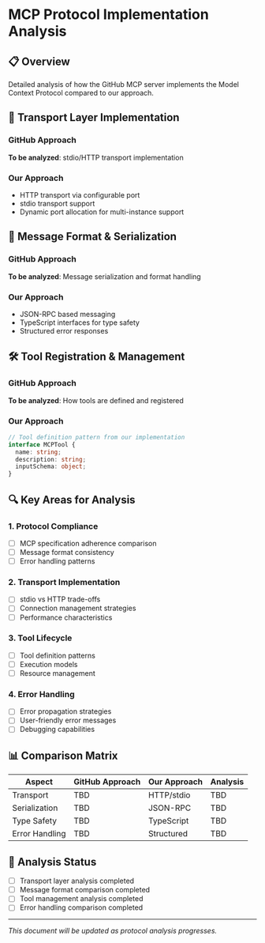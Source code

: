# MCP Protocol Implementation Analysis

## 📋 Overview

Detailed analysis of how the GitHub MCP server implements the Model Context Protocol compared to our approach.

## 🔌 Transport Layer Implementation

### GitHub Approach

**To be analyzed**: stdio/HTTP transport implementation

### Our Approach

- HTTP transport via configurable port
- stdio transport support
- Dynamic port allocation for multi-instance support

## 📨 Message Format & Serialization

### GitHub Approach

**To be analyzed**: Message serialization and format handling

### Our Approach

- JSON-RPC based messaging
- TypeScript interfaces for type safety
- Structured error responses

## 🛠️ Tool Registration & Management

### GitHub Approach

**To be analyzed**: How tools are defined and registered

### Our Approach

```typescript
// Tool definition pattern from our implementation
interface MCPTool {
  name: string;
  description: string;
  inputSchema: object;
}
```

## 🔍 Key Areas for Analysis

### 1. Protocol Compliance

- [ ] MCP specification adherence comparison
- [ ] Message format consistency
- [ ] Error handling patterns

### 2. Transport Implementation

- [ ] stdio vs HTTP trade-offs
- [ ] Connection management strategies
- [ ] Performance characteristics

### 3. Tool Lifecycle

- [ ] Tool definition patterns
- [ ] Execution models
- [ ] Resource management

### 4. Error Handling

- [ ] Error propagation strategies
- [ ] User-friendly error messages
- [ ] Debugging capabilities

## 📊 Comparison Matrix

| Aspect         | GitHub Approach | Our Approach | Analysis |
| -------------- | --------------- | ------------ | -------- |
| Transport      | TBD             | HTTP/stdio   | TBD      |
| Serialization  | TBD             | JSON-RPC     | TBD      |
| Type Safety    | TBD             | TypeScript   | TBD      |
| Error Handling | TBD             | Structured   | TBD      |

## 🎯 Analysis Status

- [ ] Transport layer analysis completed
- [ ] Message format comparison completed
- [ ] Tool management analysis completed
- [ ] Error handling comparison completed

---

_This document will be updated as protocol analysis progresses._
